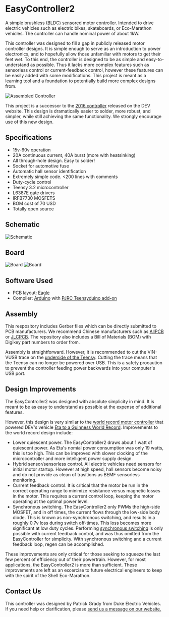 # EasyController2

A simple brushless (BLDC) sensored motor controller. Intended to drive electric vehicles such as electric bikes, skateboards, or Eco-Marathon vehicles. The controller can handle nominal power of about 1kW.

This controller was designed to fill a gap in publicly released motor controller designs. It is simple enough to serve as an introduction to power electronics, and to hopefully allow those unfamiliar with motors to get their feet wet. To this end, the controller is designed to be as simple and easy-to-understand as possible. Thus it lacks more complex features such as sensorless control or current-feedback control, however these features can be easily added with some modifications. This project is meant as a learning tool and a foundation to potentially build more complex designs from.

![Assembled Controller](/docs/side.jpg)

This project is a successor to the [2016 controller](http://www.duke-ev.org/blog/2016/11/27/the-2016-motor-controller) released on the DEV website. This design is dramatically easier to solder, more robust, and simpler, while still achieving the same functionality. We strongly encourage use of this new design.

## Specifications
* 15v-60v operation
* 20A continuous current, 40A burst (more with heatsinking)
* All through-hole design. Easy to solder!
* Socket for automotive fuse
* Automatic hall sensor identification
* Extremely simple code. <200 lines with comments
* Duty-cycle control
* Teensy 3.2 microcontroller
* L6387E gate drivers
* IRFB7730 MOSFETS
* BOM cost of 70 USD
* Totally open source

## Schematic

![Schematic](/docs/schematic.png)

## Board

![Board](/docs/board.png) ![Board](/docs/top.jpg)

## Software Used

* PCB layout: [Eagle](https://www.autodesk.com/products/eagle/free-download)
* Compiler: [Arduino](https://www.arduino.cc/) with [PJRC Teensyduino add-on](https://www.pjrc.com/teensy/td_download.html)

## Assembly

This respository includes Gerber files which can be directly submitted to PCB manufacturers. We recommend Chinese manufacturers such as [AllPCB](https://www.allpcb.com/) or [JLCPCB](https://jlcpcb.com/). The repository also includes a Bill of Materials (BOM) with Digikey part numbers to order from.

Assembly is straightforward. However, it is recommended to cut the VIN-VUSB trace on the [underside of the Teensy](https://www.pjrc.com/teensy/card7b_rev1.pdf). Cutting the trace means that the Teensy can no longer be powered over USB. This is a safety procaution to prevent the controller feeding power backwards into your computer's USB port. 

## Design Improvements

The EasyController2 was designed with absolute simplicity in mind. It is meant to be as easy to understand as possible at the expense of additional features.

However, this design is very similar to the [world record motor controller](https://github.com/DukeElectricVehicles/dev-eagle/tree/master/Controller2019_Guinness) that powered DEV's vehicle [Eta to a Guinness World Record](https://pratt.duke.edu/about/news/duke-student-team-wins-second-guinness-world-record-vehicle-efficiency). Improvements to the world record design include:

* Lower quiescent power. The EasyController2 draws about 1 watt of quiescent power. As Eta's nomial power consumption was only 19 watts, this is too high. This can be improved with slower clocking of the microcontroller and more intelligent power supply design.
* Hybrid sensor/sensorless control. All electric vehicles need sensors for initial motor startup. However at high speed, hall sensors become noisy and do not provide as clean of trasitions as BEMF sensorless monitoring.
* Current feedback control. It is critical that the motor be run in the correct operating range to minimize resistance versus magnetic losses in the motor. This requires a current control loop, keeping the motor operating at the optimal power level.
* Synchronous switching. The EasyController2 only PWMs the high-side MOSFET, and in off times, the current flows through the low-side body diode. This is known as non-synchronous switching, and results in a roughly 0.7v loss during switch off-times. This loss becomes more significant at low duty cycles. Performing [synchronous switching](https://www.digikey.com/en/articles/techzone/2015/sep/what-you-need-to-know-about-synchronous-voltage-regulation) is only possible with current feedback control, and was thus omitted from the EasyController for simplicity. With synchronous switching and a current feedback loop, regen can be accomplished.

These improvements are only critical for those seeking to squeeze the last few percent of efficiency out of their powertrain. However, for most applications, the EasyController2 is more than sufficient. These improvements are left as an excercise to future electrical engineers to keep with the spirit of the Shell Eco-Marathon.

## Contact Us

This controller was designed by Patrick Grady from Duke Electric Vehicles. If you need help or clarification, please [send us a message on our website.](http://www.duke-ev.org/dev-contact-us)